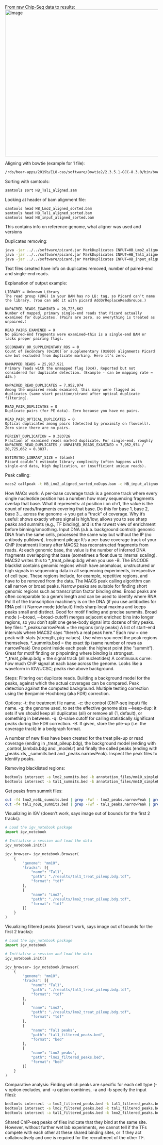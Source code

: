 From raw Chip-Seq data to results:
<img width="583" height="484" alt="image" src="https://github.com/user-attachments/assets/053625b7-a11c-4965-8b65-481a4c7e9a59" />

Aligning with bowtie (example for 1 file):
```bash
/rds/bear-apps/2019b/EL8-cas/software/Bowtie2/2.3.5.1-GCC-8.3.0/bin/bowtie2-align-s --wrapper basic-0 -p 8 --very-sensitive-local -x /rds/projects/c/cazierj-ccbservice/Genomes/Mouse/mm10/bowtie2_indices/mm10 -S HB_Tal1_aligned.sam -U ./HB_Tal1.fastq.gz"
```

Sorting with samtools:
```bash
samtools sort HB_Tal1_aligned.sam
```

Looking at header of bam alignment file:
```bash
samtools head HB_Lmo2_aligned_sorted.bam
samtools head HB_Tal1_aligned_sorted.bam
samtools head HB_input_aligned_sorted.bam
```
This contains info on reference genome, what aligner was used and versions

Duplicates removing:
```bash
java -jar ../../software/picard.jar MarkDuplicates INPUT=HB_Lmo2_aligned_sorted.bam OUTPUT=HB_Lmo2_aligned_sorted_noDups.bam METRICS_FILE=HB_Lmo2_aligned_sorted_noDups.txt REMOVE_DUPLICATES=true ASSUME_SORTED=true
java -jar ../../software/picard.jar MarkDuplicates INPUT=HB_Tal1_aligned_sorted.bam OUTPUT=HB_Tal1_aligned_sorted_noDups.bam METRICS_FILE=HB_Tal1_aligned_sorted_noDups.txt REMOVE_DUPLICATES=true ASSUME_SORTED=true
java -jar ../../software/picard.jar MarkDuplicates INPUT=HB_input_aligned_sorted.bam OUTPUT=HB_input_aligned_sorted_noDups.bam METRICS_FILE=HB_input_aligned_sorted_noDups.txt REMOVE_DUPLICATES=true ASSUME_SORTED=true
```

Text files created have info on duplicates removed, number of paired-end and single-end reads.

Explanation of output example:
```output
LIBRARY = Unknown Library
The read group (@RG) in your BAM has no LB: tag, so Picard can’t name the library. (You can add it with picard AddOrReplaceReadGroups.)

UNPAIRED_READS_EXAMINED = 20,725,662
Number of mapped, primary single-end reads that Picard actually examined for duplicates. (Pairs are zero, so everything is treated as unpaired.)

READ_PAIRS_EXAMINED = 0
No paired-end fragments were examined—this is a single-end BAM or lacks proper pairing flags.

SECONDARY_OR_SUPPLEMENTARY_RDS = 0
Count of secondary (0x100) or supplementary (0x800) alignments Picard saw but excluded from duplicate marking. Hero it’s zero.

UNMAPPED_READS = 25,917,921
Primary reads with the unmapped flag (0x4). Reported but not considered for duplicate detection. (Example - can be mapping rate ≈ 44%.)

UNPAIRED_READ_DUPLICATES = 7,952,974
Among the unpaired reads examined, this many were flagged as duplicates (same start position/strand after optical duplicate filtering).

READ_PAIR_DUPLICATES = 0
Duplicate pairs (for PE data). Zero because you have no pairs.

READ_PAIR_OPTICAL_DUPLICATES = 0
Optical duplicates among pairs (detected by proximity on flowcell). Zero since there are no pairs.

PERCENT_DUPLICATION = 0.383726
Fraction of examined reads marked duplicate. For single-end, roughly
UNPAIRED_READ_DUPLICATES / UNPAIRED_READS_EXAMINED ≈ 7,952,974 / 20,725,662 ≈ 0.3837.

ESTIMATED_LIBRARY_SIZE = (blank)
Picard couldn’t estimate library complexity (often happens with single-end data, high duplication, or insufficient unique reads).
```

Peak calling:
```bash
macs2 callpeak -t HB_Lmo2_aligned_sorted_noDups.bam -c HB_input_aligned_sorted_noDups.bam -f BAM -g mm -n lmo2 -q 0.05 --keep-dup auto -B --trackline<img width="477" height="80" alt="image" src="https://github.com/user-attachments/assets/f6740387-4c56-4817-a700-406d2174e4be" />
```
How MACs work:
A per-base coverage track is a genome track where every single nucleotide position has a number: how many sequencing fragments overlap that base.
What it represents: at position i on chr1, the value is the count of reads/fragments covering that base. Do this for base 1, base 2, base 3… across the genome → you get a “track” of coverage.
Why it’s useful: shows exactly where signal is high/low, allows you to see sharp peaks and summits (e.g., TF binding), and is the rawest view of enrichment before binning/smoothing.
Input DNA (a.k.a. background control): genomic DNA from the same cells, processed the same way but without the IP (no antibody pulldown).
treatment pileup: It’s a per-base coverage track of your ChIP (treatment) library after MACS2 has reconstructed fragments from reads.
At each genomic base, the value is the number of inferred DNA fragments overlapping that base (sometimes a float due to internal scaling).
MACS2 writes this to *_treat_pileup.bdg when you use -B.
The ENCODE blacklist contains genomic regions which have anomalous, unstructured or high signals in sequencing data in all sequencing experiments, irrespective of cell type. These regions include, for example, repetitive regions, and have to be removed from the data.
The MACS peak calling algorithm can call narrow or broad peaks. Narrow peaks are suitable for finding short genomic regions such as transcription factor binding sites. Broad peaks are often comparable to a gene’s length and can be used to identify where RNA Pol II of the transcription machinery is on the DNA (if you use antibodies for RNA pol ii)
Narrow mode (default) finds sharp local maxima and keeps peaks small and distinct. Good for motif finding and precise summits.
Broad mode (--broad, --broad-cutoff) merges adjacent enriched bins into longer regions, so you don’t split one gene-body signal into dozens of tiny peaks.
key files:
*_peaks.narrowPeak = the regions (only peaks)
A list of start–end intervals where MACS2 says “there’s a real peak here.”
Each row = one peak with stats (strength, p/q-values).
Use when you need the peak regions themselves.
*_summits.bed = the exact tip (same number of rows as narrowPeak)
One point inside each peak: the highest point (the “summit”).
Great for motif finding or pinpointing where binding is strongest.
*_treat_pileup.bdg = the signal track (all nucleotides)
A continuous curve: how much ChIP signal at each base across the genome.
Looks like a waveform in IGV/UCSC; peaks rise above background.

Steps:
Filtering out duplicate reads.
Building a background model for the peaks, against which the actual coverages can be compared.
Peak detection against the computed background.
Multiple testing correction using the Benjamini-Hochberg (aka FDR) correction.

Options:
-t: the treatment file name.
-c: the control (ChIP-seq input) file name.
-g: the genome used, to set the effective genome size
--keep-dup: it sets if we should keep all duplicates (all) or remove all (1, default), or something in between.
-q: Q-value cutoff for calling statistically significant peaks during the FDR correction.
-B: If given, store the pile-up (i.e. the coverage track) in a bedgraph format.


A number of new files have been created for the treat pile-up or read coverage (ending in _treat_pileup.bdg), the background model (ending with _control_lambda.bdg and _model.r) and finally the called peaks (ending with  _peaks.xls, _summits.bed and _peaks.narrowPeak). Inspect the peak files to identify peaks.

Removing blacklisted regions:
```bash
bedtools intersect -a lmo2_summits.bed -b annotation_files/mm10_simpleRepeat.bed -v | bedtools intersect -a - -b annotation_files/mm10-blacklist.bed -v > lmo2_noBL_summits.bed
bedtools intersect -a tal1_summits.bed -b annotation_files/mm10_simpleRepeat.bed -v | bedtools intersect -a - -b annotation_files/mm10-blacklist.bed -v > tal1_noBL_summits.bed
```

Get peaks from summit files:
```bash
cut -f4 lmo2_noBL_summits.bed | grep -Fwf - lmo2_peaks.narrowPeak | grep -v chrUn | grep -v chrM | grep -v random > lmo2_filtered_peaks.bed
cut -f4 tal1_noBL_summits.bed | grep -Fwf - tal1_peaks.narrowPeak | grep -v chrUn | grep -v chrM | grep -v random > tal1_filtered_peaks.bed
```

Visualizing in IGV (doesn't work, says image out of bounds for the first 2 tracks):
```python
# Load the igv_notebook package
import igv_notebook

# Initialise a session and load the data
igv_notebook.init()

igv_browser= igv_notebook.Browser(
    {
        "genome": "mm10",
        "tracks": [{
            "name": "Tal1",
            "path": "./results/tal1_treat_pileup.bdg.tdf",
            "format": "tdf"
        },
        {
            "name": "Lmo2",
            "path": "./results/lmo2_treat_pileup.bdg.tdf",
            "format": "tdf"
        }]
    }
)
```

Visualizing filtered peaks (doesn't work, says image out of bounds for the first 2 tracks):
```python
# Load the igv_notebook package
import igv_notebook

# Initialise a session and load the data
igv_notebook.init()

igv_browser= igv_notebook.Browser(
    {
        "genome": "mm10",
        "tracks": [{
            "name": "Tal1",
            "path": "./results/tal1_treat_pileup.bdg.tdf",
            "format": "tdf"
        },
        {
            "name": "Lmo2",
            "path": "./results/lmo2_treat_pileup.bdg.tdf",
            "format": "tdf"
        },
        {
            "name": "Tal1 peaks",
            "path": "tal1_filtered_peaks.bed",
            "format": "bed"
        },
        {
            "name": "Lmo2 peaks",
            "path": "lmo2_filtered_peaks.bed",
            "format": "bed"
        }]
    }
)
```


Comparative analysis:
Finding which peaks are specific for each cell type (-v option excludes, and -u option combines, -a and -b specify the input files):
```bash
bedtools intersect -a lmo2_filtered_peaks.bed -b tal1_filtered_peaks.bed -v > lmo2_specific.bed
bedtools intersect -a lmo2_filtered_peaks.bed -b tal1_filtered_peaks.bed -u > shared_peaks.bed
bedtools intersect -a tal1_filtered_peaks.bed -b lmo2_filtered_peaks.bed -v > tal1_specific.bed
```
Shared ChIP-seq peaks of files indicate that they bind at the same site. However, without further wet lab experiments, we cannot tell if the TFs compete with each other at these shared binding sites, or if they act collaboratively and one is required for the recruitment of the other TF.

